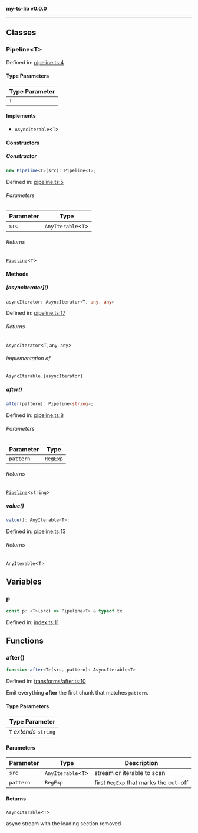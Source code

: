 **my-ts-lib v0.0.0**

---

## Classes

### Pipeline\<T\>

Defined in: [pipeline.ts:4](https://github.com/Robert-Cunningham/partial/blob/13bf2e98014796b8f841a27e6072095d0d9afae4/src/pipeline.ts#L4)

#### Type Parameters

| Type Parameter |
| -------------- |
| `T`            |

#### Implements

- `AsyncIterable`\<`T`\>

#### Constructors

##### Constructor

```ts
new Pipeline<T>(src): Pipeline<T>;
```

Defined in: [pipeline.ts:5](https://github.com/Robert-Cunningham/partial/blob/13bf2e98014796b8f841a27e6072095d0d9afae4/src/pipeline.ts#L5)

###### Parameters

| Parameter | Type                 |
| --------- | -------------------- |
| `src`     | `AnyIterable`\<`T`\> |

###### Returns

[`Pipeline`](#pipeline)\<`T`\>

#### Methods

##### \[asyncIterator\]()

```ts
asyncIterator: AsyncIterator<T, any, any>
```

Defined in: [pipeline.ts:17](https://github.com/Robert-Cunningham/partial/blob/13bf2e98014796b8f841a27e6072095d0d9afae4/src/pipeline.ts#L17)

###### Returns

`AsyncIterator`\<`T`, `any`, `any`\>

###### Implementation of

```ts
AsyncIterable.[asyncIterator]
```

##### after()

```ts
after(pattern): Pipeline<string>;
```

Defined in: [pipeline.ts:8](https://github.com/Robert-Cunningham/partial/blob/13bf2e98014796b8f841a27e6072095d0d9afae4/src/pipeline.ts#L8)

###### Parameters

| Parameter | Type     |
| --------- | -------- |
| `pattern` | `RegExp` |

###### Returns

[`Pipeline`](#pipeline)\<`string`\>

##### value()

```ts
value(): AnyIterable<T>;
```

Defined in: [pipeline.ts:13](https://github.com/Robert-Cunningham/partial/blob/13bf2e98014796b8f841a27e6072095d0d9afae4/src/pipeline.ts#L13)

###### Returns

`AnyIterable`\<`T`\>

## Variables

### p

```ts
const p: <T>(src) => Pipeline<T> & typeof tx
```

Defined in: [index.ts:11](https://github.com/Robert-Cunningham/partial/blob/13bf2e98014796b8f841a27e6072095d0d9afae4/src/index.ts#L11)

## Functions

### after()

```ts
function after<T>(src, pattern): AsyncIterable<T>
```

Defined in: [transforms/after.ts:10](https://github.com/Robert-Cunningham/partial/blob/13bf2e98014796b8f841a27e6072095d0d9afae4/src/transforms/after.ts#L10)

Emit everything **after** the first chunk that matches `pattern`.

#### Type Parameters

| Type Parameter         |
| ---------------------- |
| `T` _extends_ `string` |

#### Parameters

| Parameter | Type                 | Description                           |
| --------- | -------------------- | ------------------------------------- |
| `src`     | `AnyIterable`\<`T`\> | stream or iterable to scan            |
| `pattern` | `RegExp`             | first `RegExp` that marks the cut-off |

#### Returns

`AsyncIterable`\<`T`\>

async stream with the leading section removed
